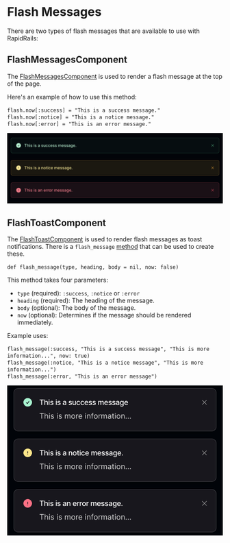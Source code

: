 # Flash Messages

There are two types of flash messages that are available to use with RapidRails:

## FlashMessagesComponent

The [FlashMessagesComponent](https://github.com/danielpaul/RapidRails/blob/main/app/views/components/flash_messages_component.rb) is used to render a flash message at the top of the page.

Here's an example of how to use this method:

```
flash.now[:success] = "This is a success message."
flash.now[:notice] = "This is a notice message."
flash.now[:error] = "This is an error message."
```

![Alert messages](images/alert_messages.png)

## FlashToastComponent

The [FlashToastComponent](https://github.com/danielpaul/RapidRails/blob/main/app/views/components/flash_toast_component.rb) is used to render flash messages as toast notifications. There is a `flash_message` [method](https://github.com/danielpaul/RapidRails/blob/main/app/helpers/flash_helper.rb) that can be used to create these.

```
def flash_message(type, heading, body = nil, now: false)
```

This method takes four parameters:
- `type` (required): `:success`, `:notice` or `:error`
- `heading` (required): The heading of the message. 
- `body` (optional): The body of the message.
- `now` (optional): Determines if the message should be rendered immediately.

Example uses:

```
flash_message(:success, "This is a success message", "This is more information...", now: true)
flash_message(:notice, "This is a notice message", "This is more information...")
flash_message(:error, "This is an error message")
```

![Toast messages](images/toast_messages.png)
